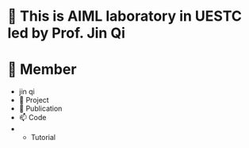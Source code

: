 # 👋 This is AIML laboratory in UESTC led by Prof. Jin Qi
# 👀 Member
- jin qi
- 🌱 Project
- 💞️ Publication
- 📫 Code
- - Tutorial

<!---
jinqijinqi/jinqijinqi is a ✨ special ✨ repository because its `README.md` (this file) appears on your GitHub profile.
You can click the Preview link to take a look at your changes.
--->
